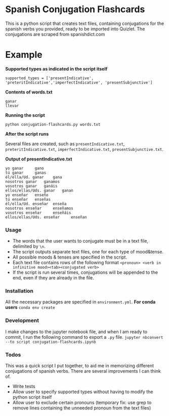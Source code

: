 # Spanish Conjugation Flashcards
This is a python script that creates text files, containing conjugations for the spanish verbs you provided, ready to be imported into Quizlet. The conjugations are scraped from spanishdict.com

# Example
__Supported types as indicated in the script itself__

`supported_types = ['presentIndicative', 'preteritIndicative','imperfectIndicative', 'presentSubjunctive']`

__Contents of words.txt__

```
ganar
llevar
```
__Running the script__

`python conjugation-flashcards.py words.txt`

__After the script runs__

Several files are created, such as `presentIndicative.txt`,
`preteritIndicative.txt`, `imperfectIndicative.txt`, `presentSubjunctive.txt`.

__Output of presentIndicative.txt__

```
yo ganar	 gano
tú ganar	 ganas
él/ella/Ud. ganar	 gana
nosotros ganar	 ganamos
vosotros ganar	 ganáis
ellos/ellas/Uds. ganar	 ganan
yo enseñar	 enseño
tú enseñar	 enseñas
él/ella/Ud. enseñar	 enseña
nosotros enseñar	 enseñamos
vosotros enseñar	 enseñáis
ellos/ellas/Uds. enseñar	 enseñan
```
### Usage
- The words that the user wants to conjugate must be in a text file, delimited by `\n`.
- The script outputs separate text files, one for each type of mood&tense.
- All possible moods & tenses are specified in the script.
- Each text file contains rows of the following format `<pronoun> <verb in infinitive mood><tab><conjugated verb>`
- If the script is run several times, conjugations will be appended to the end, even if they are already in the file. 

### Installation
All the necessary packages are specified in `environment.yml`.
__For conda users__
`conda env create`

### Development
I make changes to the jupyter notebook file, and when I am ready to commit, I run the following command to export a `.py` file.
`jupyter nbconvert --to script conjugation-flashcards.ipynb`

### Todos
This was a quick script I put together, to aid me in memorizing different conjugations of spanish verbs. There are several improvements I can think of. 
- Write tests
- Allow user to specify supported types without having to modify the python script itself
- Allow user to exclude certain pronouns (temporary fix: use grep to remove lines containing the unneeded pronoun from the text files)
